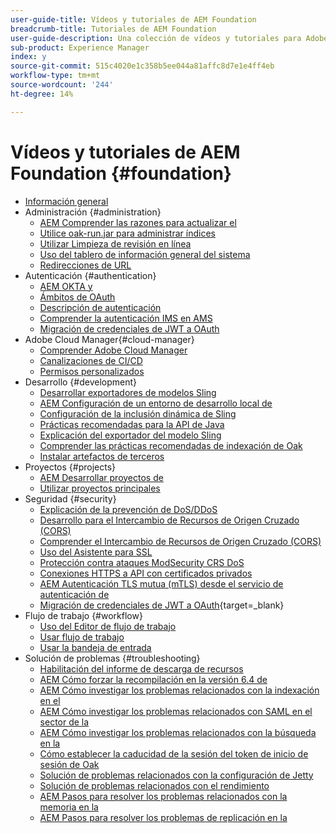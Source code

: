 ```yaml
---
user-guide-title: Vídeos y tutoriales de AEM Foundation
breadcrumb-title: Tutoriales de AEM Foundation
user-guide-description: Una colección de vídeos y tutoriales para Adobe Experience Manager Foundation.
sub-product: Experience Manager
index: y
source-git-commit: 515c4020e1c358b5ee044a81affc8d7e1e4ff4eb
workflow-type: tm+mt
source-wordcount: '244'
ht-degree: 14%

---
```



# Vídeos y tutoriales de AEM Foundation {#foundation}

+ [Información general](./overview.md)
+ Administración {#administration}
   + [AEM Comprender las razones para actualizar el](./administration/understand-reasons-to-upgrade.md)
   + [Utilice oak-run.jar para administrar índices](./administration/use-oak-run-jar-to-manage-indexes.md)
   + [Utilizar Limpieza de revisión en línea](./administration/use-online-revision-clean-up.md)
   + [Uso del tablero de información general del sistema](./administration/use-the-system-overview-dashboard.md)
   + [Redirecciones de URL](./administration/url-redirection.md)
+ Autenticación {#authentication}
   + [AEM OKTA y](authentication/okta-saml-integration.md)
   + [Ámbitos de OAuth](authentication/oauth-code-sample-develop.md)
   + [Descripción de autenticación](authentication/authentication-support-article-understand.md)
   + [Comprender la autenticación IMS en AMS](authentication/adobe-ims-authentication-technical-video-understand.md)
   + [Migración de credenciales de JWT a OAuth](authentication/jwt-to-oauth-migration.md)
+ Adobe Cloud Manager{#cloud-manager}
   + [Comprender Adobe Cloud Manager](./cloud-manager/understand-cloud-manager-for-aem.md)
   + [Canalizaciones de CI/CD](./cloud-manager/use-the-cicd-pipeline-in-cloud-manager-for-aem.md)
   + [Permisos personalizados](./cloud-manager/cloud-permissions.md)
+ Desarrollo {#development}
   + [Desarrollar exportadores de modelos Sling](./development/develop-sling-model-exporter.md)
   + [AEM Configuración de un entorno de desarrollo local de](./development/set-up-a-local-aem-development-environment.md)
   + [Configuración de la inclusión dinámica de Sling](./development/set-up-sling-dynamic-include.md)
   + [Prácticas recomendadas para la API de Java](./development/understand-java-api-best-practices.md)
   + [Explicación del exportador del modelo Sling](./development/understand-sling-model-exporter.md)
   + [Comprender las prácticas recomendadas de indexación de Oak](./development/understand-indexing-best-practices.md)
   + [Instalar artefactos de terceros](./development/install-third-party-artifacts.md)
+ Proyectos {#projects}
   + [AEM Desarrollar proyectos de](./projects/develop-aem-projects.md)
   + [Utilizar proyectos principales](./projects/use-project-masters.md)
+ Seguridad {#security}
   + [Explicación de la prevención de DoS/DDoS](./security/understanding-dos-and-prevention-approaches.md)
   + [Desarrollo para el Intercambio de Recursos de Origen Cruzado (CORS)](./security/develop-for-cross-origin-resource-sharing.md)
   + [Comprender el Intercambio de Recursos de Origen Cruzado (CORS)](./security/understand-cross-origin-resource-sharing.md)
   + [Uso del Asistente para SSL](./security/use-the-ssl-wizard.md)
   + [Protección contra ataques ModSecurity CRS DoS](./security/modsecurity-crs-dos-attack-protection.md)
   + [Conexiones HTTPS a API con certificados privados](./security/call-internal-apis-having-private-certificate.md)
   + [AEM Autenticación TLS mutua (mTLS) desde el servicio de autenticación de](./security/mutual-tls-authentication.md)
   + [Migración de credenciales de JWT a OAuth](https://experienceleague.adobe.com/en/docs/experience-manager-learn/foundation/authentication/jwt-to-oauth-migration){target=_blank}
+ Flujo de trabajo {#workflow}
   + [Uso del Editor de flujo de trabajo](./workflow/use-the-workflow-editor.md)
   + [Usar flujo de trabajo](./workflow/use-workflow.md)
   + [Usar la bandeja de entrada](./workflow/use-the-inbox.md)
+ Solución de problemas {#troubleshooting}
   + [Habilitación del informe de descarga de recursos](./troubleshooting/how-to-enable-asset-download-report.md)
   + [AEM Cómo forzar la recompilación en la versión 6.4 de](./troubleshooting/how-to-force-recompilation.md)
   + [AEM Cómo investigar los problemas relacionados con la indexación en el](./troubleshooting/how-to-investigate-indexing-related-issues.md)
   + [AEM Cómo investigar los problemas relacionados con SAML en el sector de la](./troubleshooting/how-to-investigate-saml-related-issues.md)
   + [AEM Cómo investigar los problemas relacionados con la búsqueda en la](./troubleshooting/how-to-investigate-search-related-issues.md)
   + [Cómo establecer la caducidad de la sesión del token de inicio de sesión de Oak](./troubleshooting/how-to-set-the-oak-login-token-session-expiration.md)
   + [Solución de problemas relacionados con la configuración de Jetty](./troubleshooting/how-to-troubleshoot-issues-related-to-jetty-configuration.md)
   + [Solución de problemas relacionados con el rendimiento](./troubleshooting/how-to-troubleshoot-performance-related-issues.md)
   + [AEM Pasos para resolver los problemas relacionados con la memoria en la](./troubleshooting/steps-to-resolve-memory-related-issues.md)
   + [AEM Pasos para resolver los problemas de replicación en la](./troubleshooting/steps-to-resolve-replication-issues.md)
